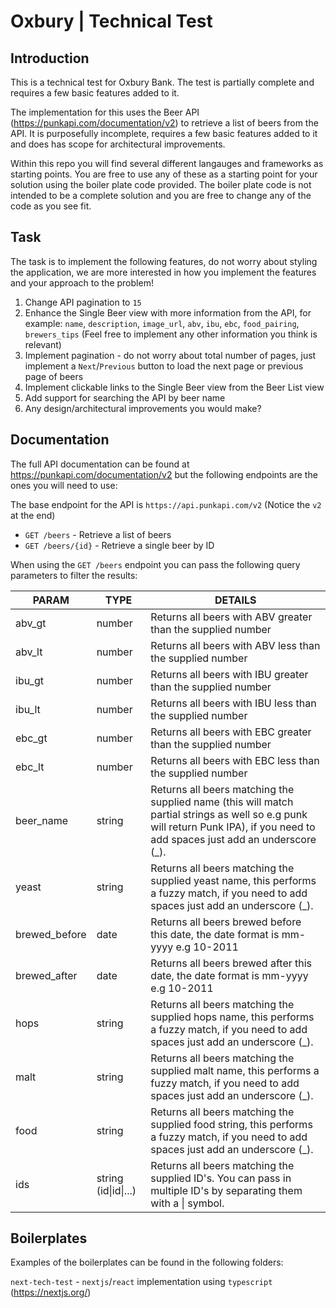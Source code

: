 # Oxbury | Technical Test

## Introduction

This is a technical test for Oxbury Bank. The test is partially complete and requires a few basic features added to it.

The implementation for this uses the Beer API (https://punkapi.com/documentation/v2) to retrieve a list of beers from the API. It is purposefully incomplete, requires a few basic features added to it and does has scope for architectural improvements.

Within this repo you will find several different langauges and frameworks as starting points. You are free to use any of these as a starting point for your solution using the boiler plate code provided. The boiler plate code is not intended to be a complete solution and you are free to change any of the code as you see fit. 

## Task

The task is to implement the following features, do not worry about styling the application, we are more interested in how you implement the features and your approach to the problem! 

1. Change API pagination to `15`
2. Enhance the Single Beer view with more information from the API, for example: `name`, `description`, `image_url`, `abv`, `ibu`, `ebc`, `food_pairing`, `brewers_tips` (Feel free to implement any other information you think is relevant)
3. Implement pagination - do not worry about total number of pages, just implement a `Next`/`Previous` button to load the next page or previous page of beers
4. Implement clickable links to the Single Beer view from the Beer List view
5. Add support for searching the API by beer name
6. Any design/architectural improvements you would make?

## Documentation

The full API documentation can be found at https://punkapi.com/documentation/v2 but the following endpoints are the ones you will need to use:

The base endpoint for the API is `https://api.punkapi.com/v2` (Notice the `v2` at the end)

* `GET /beers` - Retrieve a list of beers
* `GET /beers/{id}` - Retrieve a single beer by ID

When using the `GET /beers` endpoint you can pass the following query parameters to filter the results:

| PARAM         | TYPE                 | DETAILS                                                                                                                                                                        |
|---------------|----------------------|--------------------------------------------------------------------------------------------------------------------------------------------------------------------------------|
| abv_gt        | number               | Returns all beers with ABV greater than the supplied number                                                                                                                    |
| abv_lt        | number               | Returns all beers with ABV less than the supplied number                                                                                                                       |
| ibu_gt        | number               | Returns all beers with IBU greater than the supplied number                                                                                                                    |
| ibu_lt        | number               | Returns all beers with IBU less than the supplied number                                                                                                                       |
| ebc_gt        | number               | Returns all beers with EBC greater than the supplied number                                                                                                                    |
| ebc_lt        | number               | Returns all beers with EBC less than the supplied number                                                                                                                       |
| beer_name     | string               | Returns all beers matching the supplied name (this will match partial strings as well so e.g punk will return Punk IPA), if you need to add spaces just add an underscore (_). |
| yeast         | string               | Returns all beers matching the supplied yeast name, this performs a fuzzy match, if you need to add spaces just add an underscore (_).                                         |
| brewed_before | date                 | Returns all beers brewed before this date, the date format is mm-yyyy e.g 10-2011                                                                                              |
| brewed_after  | date                 | Returns all beers brewed after this date, the date format is mm-yyyy e.g 10-2011                                                                                               |
| hops          | string               | Returns all beers matching the supplied hops name, this performs a fuzzy match, if you need to add spaces just add an underscore (_).                                          |
| malt          | string               | Returns all beers matching the supplied malt name, this performs a fuzzy match, if you need to add spaces just add an underscore (_).                                          |
| food          | string               | Returns all beers matching the supplied food string, this performs a fuzzy match, if you need to add spaces just add an underscore (_).                                        |
| ids           | string (id\|id\|...) | Returns all beers matching the supplied ID's. You can pass in multiple ID's by separating them with a \| symbol.                                                               |


## Boilerplates

Examples of the boilerplates can be found in the following folders:

`next-tech-test` - `nextjs`/`react` implementation using `typescript` (https://nextjs.org/)


